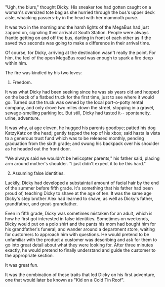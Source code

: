 "Ugh, the blurs," thought Dicky. His sneaker toe had gotten caught on a woman's oversized tote bag as she hurried through the bus's upper deck aisle, whacking passers-by in the head with her mammoth purse.

It was two in the morning and the harsh lights of the MegaBus had just zapped on, signaling their arrival at South Station. People were always frantic getting on and off the bus, darting in front of each other as if the saved two seconds was going to make a difference in their arrival time.

Of course, for Dicky, arriving at the destination wasn't really the point. For him, the feel of the open MegaBus road was enough to spark a fire deep within him.

The fire was kindled by his two loves:

 1. Freedom. 
 
It was what Dicky had been seeking since he was six years old and hopped on the back of a flatbed truck for the     first  time, just to see where it would go. Turned out the truck was owned by the local port-o-potty rental company, and only       drove two miles down the street, stopping in a gravel, sewage-smelling parking lot. But still, Dicky had tasted it--         spontaneity, urine, adventure.

It was why, at age eleven, he hugged his parents goodbye; patted his dog KatzyKatz on the head; gently tapped the top of his xbox; said hasta la vista to a generous trust fund which was to be released monthly, pending graduation from the sixth    grade; and swung his backpack over his shoulder as he headed out the front door.

"We always said we wouldn't be helicopter parents," his father said, placing arm around mother's shoulder. "I just didn't  expect it to be this hard."

 2. Assuming false identities. 
 
Luckily, Dicky had developed a substaintail amount of facial hair by the end of the summer before fifth grade. It's    something that his father had been proud of, teaching Dicky to shave at the age of ten. It was the same age Dicky's step brother Alex had learned to shave, as well as Dicky's father, grandfather, and great-grandfather. 
  
Even in fifth grade, Dicky was sometimes mistaken for an adult, which is how he first got interested in false identities.  Sometimes on weekends, Dicky would put on a polo shirt and the pants his mom had bought him for his grandfather's funeral,  and wander around a department store, waiting for customers to approach him with questions. He would pretend to be         unfamiliar with the product a customer was describing and ask for them to go into great detail about what they were looking  for. After three minutes exactly, he would pretend to finally understand and guide the customer to the appropriate section.
  
 It was great fun.

  

It was the combination of these traits that led Dicky on his first adventure, one that would later be known as "Kid on a Cold Tin Roof". 
